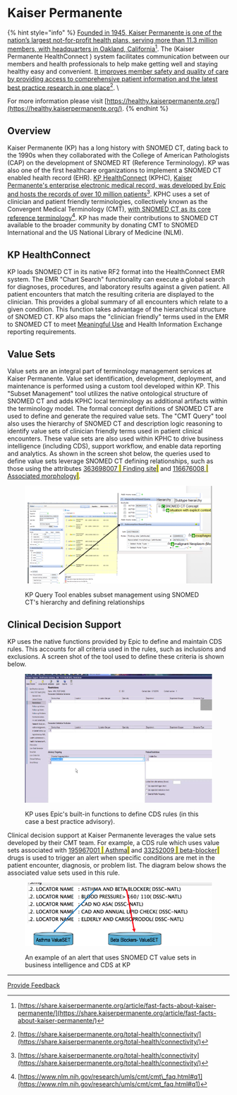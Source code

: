 # Kaiser Permanente

{% hint style="info" %}
[Founded in 1945, Kaiser Permanente is one of the nation’s largest not-for-profit health plans, serving more than 11.3 million members, with headquarters in Oakland, California](#user-content-fn-1)[^1]. The (Kaiser Permanente HealthConnect ) system facilitates communication between our members and health professionals to help make getting well and staying healthy easy and convenient. [It improves member safety and quality of care by providing access to comprehensive patient information and the latest best practice research in one place](#user-content-fn-2)[^2]. \


For more information please visit [https://healthy.kaiserpermanente.org/](https://healthy.kaiserpermanente.org/).
{% endhint %}

## Overview

Kaiser Permanente (KP) has a long history with SNOMED CT, dating back to the 1990s when they collaborated with the College of American Pathologists (CAP) on the development of SNOMED RT (Reference Terminology). KP was also one of the first healthcare organizations to implement a SNOMED CT enabled health record (EHR). [KP HealthConnect](https://share.kaiserpermanente.org/total-health/connectivity/) (KPHC), [Kaiser Permanente's enterprise electronic medical record, was developed by Epic and hosts the records of over 10 million patients](#user-content-fn-3)[^3]. KPHC uses a set of clinician and patient friendly terminologies, collectively known as the Convergent Medical Terminology (CMT), [with SNOMED CT as its core reference terminology](#user-content-fn-4)[^4]. KP has made their contributions to SNOMED CT available to the broader community by donating CMT to SNOMED International and the US National Library of Medicine (NLM).

## KP HealthConnect

KP loads SNOMED CT in its native RF2 format into the HealthConnect EMR system. The EMR "Chart Search" functionality can execute a global search for diagnoses, procedures, and laboratory results against a given patient. All patient encounters that match the resulting criteria are displayed to the clinician. This provides a global summary of all encounters which relate to a given condition. This function takes advantage of the hierarchical structure of SNOMED CT. KP also maps the "clinician friendly" terms used in the EMR to SNOMED CT to meet [Meaningful Use](https://www.healthit.gov/providers-professionals/meaningful-use-definition-objectives) and Health Information Exchange reporting requirements.

## Value Sets

Value sets are an integral part of terminology management services at Kaiser Permanente. Value set identification, development, deployment, and maintenance is performed using a custom tool developed within KP. This "Subset Management" tool utilizes the native ontological structure of SNOMED CT and adds KPHC local terminology as additional artifacts within the terminology model. The formal concept definitions of SNOMED CT are used to define and generate the required value sets. The "CMT Query" tool also uses the hierarchy of SNOMED CT and description logic reasoning to identify value sets of clinician friendly terms used in patient clinical encounters. These value sets are also used within KPHC to drive business intelligence (including CDS), support workflow, and enable data reporting and analytics. As shown in the screen shot below, the queries used to define value sets leverage SNOMED CT defining relationships, such as those using the attributes [363698007 <mark style="color:blue;">|</mark> Finding site<mark style="color:blue;">|</mark>](http://snomed.info/id/363698007) and [116676008 <mark style="color:blue;">|</mark> Associated morphology<mark style="color:blue;">|</mark>](http://snomed.info/id/116676008).

<figure><img src="../../images/123897680.png" alt=""><figcaption><p>KP Query Tool enables subset management using SNOMED CT's hierarchy and defining relationships</p></figcaption></figure>

## Clinical Decision Support

KP uses the native functions provided by Epic to define and maintain CDS rules. This accounts for all criteria used in the rules, such as inclusions and exclusions. A screen shot of the tool used to define these criteria is shown below.

<figure><img src="../../images/123897681.png" alt=""><figcaption><p> KP uses Epic's built-in functions to define CDS rules (in this case a best practice advisory).</p></figcaption></figure>

Clinical decision support at Kaiser Permanente leverages the value sets developed by their CMT team. For example, a CDS rule which uses value sets associated with [195967001 <mark style="color:blue;">|</mark> Asthma<mark style="color:blue;">|</mark>](http://snomed.info/id/195967001) and [33252009 <mark style="color:blue;">|</mark> beta-blocker<mark style="color:blue;">|</mark>](http://snomed.info/id/33252009) drugs is used to trigger an alert when specific conditions are met in the patient encounter, diagnosis, or problem list. The diagram below shows the associated value sets used in this rule.

<figure><img src="../../images/123897684.png" alt=""><figcaption><p> An example of an alert that uses SNOMED CT value sets in business intelligence and CDS at KP</p></figcaption></figure>

***

[^1]: [https://share.kaiserpermanente.org/article/fast-facts-about-kaiser-permanente/](https://share.kaiserpermanente.org/article/fast-facts-about-kaiser-permanente/)

[^2]: [https://share.kaiserpermanente.org/total-health/connectivity/](https://share.kaiserpermanente.org/total-health/connectivity/)

[^3]: [https://share.kaiserpermanente.org/total-health/connectivity](https://share.kaiserpermanente.org/total-health/connectivity/)

[^4]: [https://www.nlm.nih.gov/research/umls/cmt/cmt\_faq.html#q1](https://www.nlm.nih.gov/research/umls/cmt/cmt_faq.html#q1)






<a href="https://docs.google.com/forms/d/e/1FAIpQLScTmbZIf0UEQwYDkY27EEWBkaiYkHSbR0_9DmFrMLXoQLyL7Q/viewform?usp=pp_url&entry.1767247133=CDS+Guide&entry.670899847=Kaiser%20Permanente" class="button primary">Provide Feedback</a>
